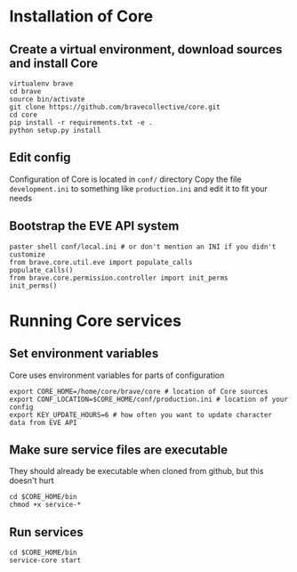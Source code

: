 # Installation of Core

## Create a virtual environment, download sources and install Core

    virtualenv brave
    cd brave
    source bin/activate
    git clone https://github.com/bravecollective/core.git
    cd core
    pip install -r requirements.txt -e .
    python setup.py install

## Edit config
Configuration of Core is located in ``conf/`` directory
Copy the file ``development.ini`` to something like ``production.ini`` and edit it to fit your needs

## Bootstrap the EVE API system

    paster shell conf/local.ini # or don't mention an INI if you didn't customize
    from brave.core.util.eve import populate_calls
    populate_calls()
    from brave.core.permission.controller import init_perms
    init_perms()


# Running Core services
## Set environment variables
Core uses environment variables for parts of configuration

    export CORE_HOME=/home/core/brave/core # location of Core sources
    export CONF_LOCATION=$CORE_HOME/conf/production.ini # location of your config
    export KEY_UPDATE_HOURS=6 # how often you want to update character data from EVE API

## Make sure service files are executable
They should already be executable when cloned from github, but this doesn't hurt

    cd $CORE_HOME/bin
    chmod +x service-*

## Run services

    cd $CORE_HOME/bin
    service-core start

